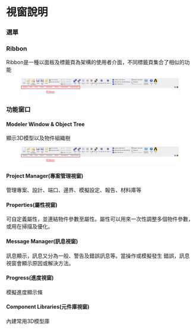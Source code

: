 # 視窗說明

### 選單

### Ribbon

Ribbon是一種以面板及標籤頁為架構的使用者介面，不同標籤頁集合了相似的功能

<figure><img src="../.gitbook/assets/image (2).png" alt=""><figcaption></figcaption></figure>

### 功能窗口

#### Modeler Window & Object Tree

顯示3D模型以及物件組織樹



<figure><img src="../.gitbook/assets/image (2).png" alt=""><figcaption></figcaption></figure>

#### Project Manager(專案管理視窗)

管理專案、設計、端口、邊界、模擬設定、報告、材料庫等

#### Properties(屬性視窗)

可自定義屬性，並連結物件參數至屬性。屬性可以用來一次性調整多個物件參數，或用在掃描及優化。

#### Message Manager(訊息視窗)

訊息顯示，訊息又分為一般、警告及錯誤訊息等。當操作或模擬發生 錯誤，訊息視窗會顯示原因或解決方法。

#### Progress(進度視窗)

模擬進度顯示條

#### Component Libraries(元件庫視窗)

內建常用3D模型庫
